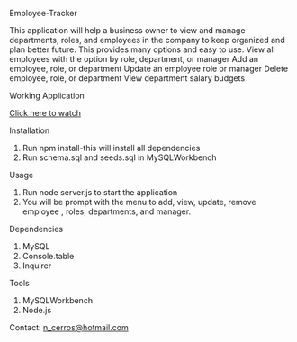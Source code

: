 Employee-Tracker
 
This application will help a business owner to view and manage departments, roles, and employees in the company to keep organized and plan better future. This provides many options and easy to use.
View all employees with the option by role, department, or manager
Add an employee, role, or department
Update an employee role or manager
Delete employee, role, or department
View department salary budgets


Working Application

[Click  here to watch](https://www.youtube.com/watch?v=swiX6Jr_Tg0)


Installation

1. Run npm install-this will install all dependencies
2. Run schema.sql and seeds.sql in MySQLWorkbench

Usage

1. Run node server.js to start the application
2. You will be prompt with the menu to add, view, update, remove employee , roles, departments, and manager.


Dependencies

1. MySQL
2. Console.table
3. Inquirer


Tools
1. MySQLWorkbench
2. Node.js


Contact:
n_cerros@hotmail.com
